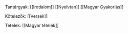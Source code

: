 Tantárgyak:
[[Irodalom]]
[[Nyelvtan]]
[[Magyar Gyakorlás]]

Kötelezők:
[[Versek]]

Tételek:
[[Magyar tételek]]
